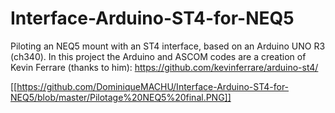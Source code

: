 # Interface-Arduino-ST4-for-NEQ5
Piloting an NEQ5 mount with an ST4 interface, based on an Arduino UNO R3 (ch340).
In this project the Arduino and ASCOM codes are a creation of Kevin Ferrare (thanks to him): https://github.com/kevinferrare/arduino-st4/

[[https://github.com/DominiqueMACHU/Interface-Arduino-ST4-for-NEQ5/blob/master/Pilotage%20NEQ5%20final.PNG]]
